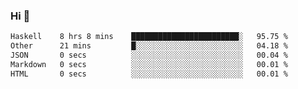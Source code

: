 ### Hi 👋

<!--START_SECTION:waka-->

```txt
Haskell    8 hrs 8 mins    ████████████████████████░   95.75 %
Other      21 mins         █░░░░░░░░░░░░░░░░░░░░░░░░   04.18 %
JSON       0 secs          ░░░░░░░░░░░░░░░░░░░░░░░░░   00.04 %
Markdown   0 secs          ░░░░░░░░░░░░░░░░░░░░░░░░░   00.01 %
HTML       0 secs          ░░░░░░░░░░░░░░░░░░░░░░░░░   00.01 %
```

<!--END_SECTION:waka-->
